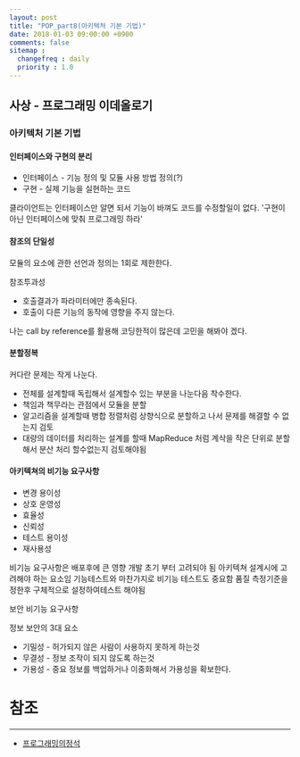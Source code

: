 ```yaml
---
layout: post
title: "POP_part8(아키텍처 기본 기법)"
date: 2018-01-03 09:00:00 +0900
comments: false
sitemap :
  changefreq : daily
  priority : 1.0
---
```


## 사상 - 프로그래밍 이데올로기

### 아키텍처 기본 기법

#### 인터페이스와 구현의 분리

* 인터페이스 - 기능 정의 및 모듈 사용 방법 정의(?)
* 구현 - 실제 기능을 실현하는 코드

클라이언트는 인터페이스만 알면 되서 기능이 바껴도 코드를 수정할일이 없다.
'구현이 아닌 인터페이스에 맞춰 프로그래밍 하라'

#### 참조의 단일성

모듈의 요소에 관한 선언과 정의는 1회로 제한한다.

참조투과성

* 호출결과가 파라미터에만 종속된다.
* 호출이 다른 기능의 동작에 영향을 주지 않는다.

나는 call by reference를 활용해 코딩한적이 많은데 고민을 해봐야 겠다.

#### 분할정복

커다란 문제는 작게 나눈다.
* 전체를 설계할때 독립해서 설계할수 있는 부분을 나눈다음 착수한다.
* 책임과 책무라는 관점에서 모듈을 분할
* 알고리즘을 설계할때 병합 정렬처럼 상향식으로 분할하고 나서 문제를 해결할 수 없는지 검토
* 대량의 데이터를 처리하는 설계를 할때 MapReduce 처럼 계삭을 작은 단위로 분할 해서 분산 처리 할수없는지 검토해야됨

#### 아키텍쳐의 비기능 요구사항

* 변경 용이성
* 상호 운영성
* 효율성
* 신뢰성
* 테스트 용이성
* 재사용성

비기능 요구사항은 배포후에 큰 영향 개발 초기 부터 고려되야 됨
아키텍쳐 설계시에 고려해야 하는 요소임
기능테스트와 마찬가지로 비기능 테스트도 중요함 품질 측정기준을 정한후 구체적으로 설정하여테스트 해야됨

보안 비기능 요구사항

정보 보안의 3대 요소
* 기밀성 - 허가되지 않은 사람이 사용하지 못하게 하는것
* 무결성 - 정보 조작이 되지 않도록 하는것
* 가용성 - 중요 정보를 백업하거나 이중화해서 가용성을 확보한다.



# 참조 
-----
* [프로그래밍의정석](http://www.yes24.com/24/Goods/55254076?Acode=101)

